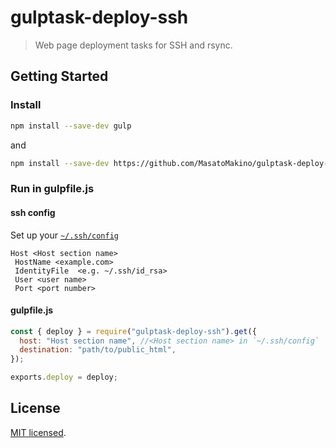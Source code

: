 # gulptask-deploy-ssh

> Web page deployment tasks for SSH and rsync.

## Getting Started

### Install

```bash
npm install --save-dev gulp
```

and

```bash
npm install --save-dev https://github.com/MasatoMakino/gulptask-deploy-ssh.git
```

### Run in gulpfile.js

#### ssh config

Set up your [`~/.ssh/config`](https://linux.die.net/man/5/ssh_config)

```
Host <Host section name>
 HostName <example.com>
 IdentityFile  <e.g. ~/.ssh/id_rsa>
 User <user name>
 Port <port number>
```

#### gulpfile.js

```js
const { deploy } = require("gulptask-deploy-ssh").get({
  host: "Host section name", //<Host section name> in `~/.ssh/config`
  destination: "path/to/public_html",
});

exports.deploy = deploy;
```

## License

[MIT licensed](LICENSE).
